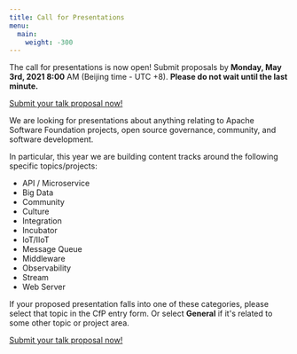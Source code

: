 ```yaml
---
title: Call for Presentations
menu:
  main:
    weight: -300
---
```

The call for presentations is now open! Submit proposals by **Monday, May 3rd, 2021 8:00** AM (Beijing time - UTC +8). **Please do not wait until the last minute.**

[Submit your talk proposal now!](https://acasia2021.jamhosted.net/)

We are looking for presentations about anything relating to Apache Software Foundation projects, open source governance, community, and software development.

In particular, this year we are building content tracks around the following specific topics/projects:

* API / Microservice
* Big Data
* Community
* Culture
* Integration
* Incubator
* IoT/IIoT
* Message Queue
* Middleware
* Observability
* Stream
* Web Server

If your proposed presentation falls into one of these categories, please select that topic in the CfP entry form. Or select **General** if it's related to some other topic or project area.

[Submit your talk proposal now!](https://acasia2021.jamhosted.net/)
